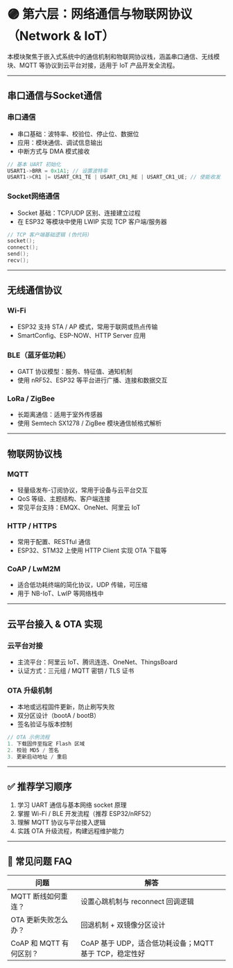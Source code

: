 
# 🟣 第六层：网络通信与物联网协议（Network & IoT）

本模块聚焦于嵌入式系统中的通信机制和物联网协议栈，涵盖串口通信、无线模块、MQTT 等协议到云平台对接，适用于 IoT 产品开发全流程。

---

## 串口通信与Socket通信

### 串口通信
- 串口基础：波特率、校验位、停止位、数据位
- 应用：模块通信、调试信息输出
- 中断方式与 DMA 模式接收
```c
// 基本 UART 初始化
USART1->BRR = 0x1A1; // 设置波特率
USART1->CR1 |= USART_CR1_TE | USART_CR1_RE | USART_CR1_UE; // 使能收发
```

### Socket网络通信
- Socket 基础：TCP/UDP 区别、连接建立过程
- 在 ESP32 等模块中使用 LWIP 实现 TCP 客户端/服务器
```c
// TCP 客户端基础逻辑 (伪代码)
socket();
connect();
send();
recv();
```

---

## 无线通信协议

### Wi-Fi
- ESP32 支持 STA / AP 模式，常用于联网或热点传输
- SmartConfig、ESP-NOW、HTTP Server 应用

### BLE（蓝牙低功耗）
- GATT 协议模型：服务、特征值、通知机制
- 使用 nRF52、ESP32 等平台进行广播、连接和数据交互

### LoRa / ZigBee
- 长距离通信：适用于室外传感器
- 使用 Semtech SX1278 / ZigBee 模块通信帧格式解析

---

## 物联网协议栈

### MQTT
- 轻量级发布-订阅协议，常用于设备与云平台交互
- QoS 等级、主题结构、客户端连接
- 常见平台支持：EMQX、OneNet、阿里云 IoT

### HTTP / HTTPS
- 常用于配置、RESTful 通信
- ESP32、STM32 上使用 HTTP Client 实现 OTA 下载等

### CoAP / LwM2M
- 适合低功耗终端的简化协议，UDP 传输，可压缩
- 用于 NB-IoT、LwIP 等网络栈中

---

## 云平台接入 & OTA 实现

### 云平台对接
- 主流平台：阿里云 IoT、腾讯连连、OneNet、ThingsBoard
- 认证方式：三元组 / MQTT 密钥 / TLS 证书

### OTA 升级机制
- 本地或远程固件更新，防止刷写失败
- 双分区设计（bootA / bootB）
- 签名验证与版本控制

```c
// OTA 示例流程
1. 下载固件至指定 Flash 区域
2. 校验 MD5 / 签名
3. 更新启动地址 / 重启
```

---

## ✅ 推荐学习顺序

1. 学习 UART 通信与基本网络 socket 原理
2. 掌握 Wi-Fi / BLE 开发流程（推荐 ESP32/nRF52）
3. 理解 MQTT 协议与平台接入逻辑
4. 实践 OTA 升级流程，构建远程维护能力

---

## 📌 常见问题 FAQ

| 问题 | 解答 |
|------|------|
| MQTT 断线如何重连？ | 设置心跳机制与 reconnect 回调逻辑 |
| OTA 更新失败怎么办？ | 回退机制 + 双镜像分区设计 |
| CoAP 和 MQTT 有何区别？ | CoAP 基于 UDP，适合低功耗设备；MQTT 基于 TCP，稳定性好 |
